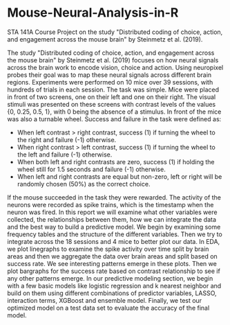 # Mouse-Neural-Analysis-in-R
STA 141A Course Project on the study "Distributed coding of choice, action, and engagement across the mouse brain" by Steinmetz et al. (2019).

The study "Distributed coding of choice, action, and engagement across the mouse brain" by Steinmetz et al. (2019) focuses on how neural signals across the brain work to encode vision, choice and action. Using neuropixel probes their goal was to map these neural signals across different brain regions. Experiments were performed on 10 mice over 39 sessions, with hundreds of trials in each session. The task was simple. Mice were placed in front of two screens, one on their left and one on their right. The visual stimuli was presented on these screens with contrast levels of the values {0, 0.25, 0.5, 1}, with 0 being the absence of a stimulus. In front of the mice was also a turnable wheel. Success and failure in the task were defined as: 

- When left contrast > right contrast, success (1) if turning the wheel to the right and failure (-1) otherwise.  
- When right contrast > left contrast, success (1) if turning the wheel to the left and failure (-1) otherwise.  
- When both left and right contrasts are zero, success (1) if holding the wheel still for 1.5 seconds and failure (-1) otherwise. 
- When left and right contrasts are equal but non-zero, left or right will be randomly chosen (50%) as the correct choice.

If the mouse succeeded in the task they were rewarded. The activity of the neurons were recorded as spike trains, which is the timestamp when the neuron was fired. In this report we will examine what other variables were collected, the relationships between them, how we can integrate the data and the best way to build a predictive model. We begin by examining some frequency tables and the structure of the different variables. Then we try to integrate across the 18 sessions and 4 mice to better plot our data. In EDA, we plot linegraphs to examine the spike activity over time split by brain areas and then we aggregate the data over brain areas and split based on success rate. We see interesting patterns emerge in these plots. Then we plot bargraphs for the success rate based on contrast relationship to see if any other patterns emerge. In our predictive modeling section, we begin with a few basic models like logistic regression and k nearest neighbor and build on them using different combinations of predictor variables, LASSO, interaction terms, XGBoost and ensemble model. Finally, we test our optimized model on a test data set to evaluate the accuracy of the final model.
